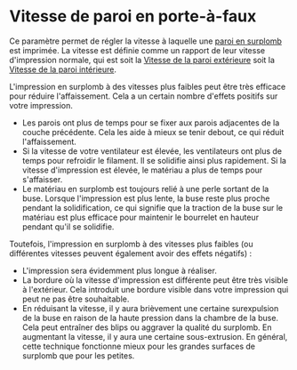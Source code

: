 Vitesse de paroi en porte-à-faux
====
Ce paramètre permet de régler la vitesse à laquelle une [paroi en surplomb](wall_overhang_angle.md) est imprimée. La vitesse est définie comme un rapport de leur vitesse d'impression normale, qui est soit la [Vitesse de la paroi extérieure](../speed/speed_wall_0.md) soit la [Vitesse de la paroi intérieure](../speed/speed_wall_x.md).

L'impression en surplomb à des vitesses plus faibles peut être très efficace pour réduire l'affaissement. Cela a un certain nombre d'effets positifs sur votre impression.
* Les parois ont plus de temps pour se fixer aux parois adjacentes de la couche précédente. Cela les aide à mieux se tenir debout, ce qui réduit l'affaissement.
* Si la vitesse de votre ventilateur est élevée, les ventilateurs ont plus de temps pour refroidir le filament. Il se solidifie ainsi plus rapidement. Si la vitesse d'impression est élevée, le matériau a plus de temps pour s'affaisser.
* Le matériau en surplomb est toujours relié à une perle sortant de la buse. Lorsque l'impression est plus lente, la buse reste plus proche pendant la solidification, ce qui signifie que la traction de la buse sur le matériau est plus efficace pour maintenir le bourrelet en hauteur pendant qu'il se solidifie.

Toutefois, l'impression en surplomb à des vitesses plus faibles (ou différentes vitesses peuvent également avoir des effets négatifs) :
* L'impression sera évidemment plus longue à réaliser.
* La bordure où la vitesse d'impression est différente peut être très visible à l'extérieur. Cela introduit une bordure visible dans votre impression qui peut ne pas être souhaitable.
* En réduisant la vitesse, il y aura brièvement une certaine surexpulsion de la buse en raison de la haute pression dans la chambre de la buse. Cela peut entraîner des blips ou aggraver la qualité du surplomb. En augmentant la vitesse, il y aura une certaine sous-extrusion. En général, cette technique fonctionne mieux pour les grandes surfaces de surplomb que pour les petites.
